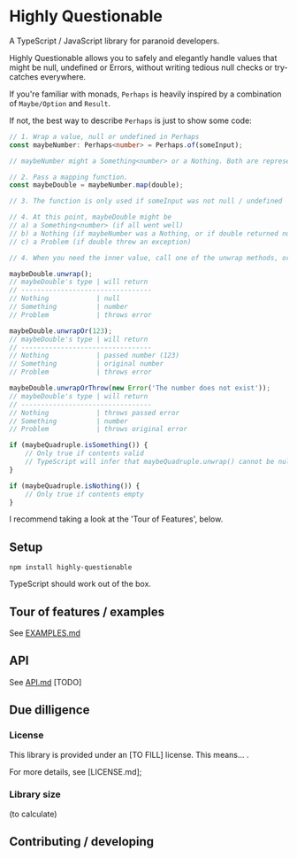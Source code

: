 # Highly Questionable

A TypeScript / JavaScript library for paranoid developers.

Highly Questionable allows you to safely and elegantly handle values that might be null, undefined or Errors, without writing tedious null checks or try-catches everywhere.

If you're familiar with monads, `Perhaps` is heavily inspired by a combination of `Maybe/Option` and `Result`.

If not, the best way to describe `Perhaps` is just to show some code:

```typescript
// 1. Wrap a value, null or undefined in Perhaps
const maybeNumber: Perhaps<number> = Perhaps.of(someInput);

// maybeNumber might a Something<number> or a Nothing. Both are represented by the type Perhaps<number>

// 2. Pass a mapping function.
const maybeDouble = maybeNumber.map(double);

// 3. The function is only used if someInput was not null / undefined

// 4. At this point, maybeDouble might be 
// a) a Something<number> (if all went well)
// b) a Nothing (if maybeNumber was a Nothing, or if double returned null)
// c) a Problem (if double threw an exception)

// 4. When you need the inner value, call one of the unwrap methods, or a type-guard method

maybeDouble.unwrap();
// maybeDouble's type | will return
// ---------------------------------
// Nothing            | null
// Something          | number
// Problem            | throws error 

maybeDouble.unwrapOr(123);
// maybeDouble's type | will return
// ---------------------------------
// Nothing            | passed number (123)
// Something          | original number
// Problem            | throws error 

maybeDouble.unwrapOrThrow(new Error('The number does not exist'));
// maybeDouble's type | will return
// ---------------------------------
// Nothing            | throws passed error
// Something          | number
// Problem            | throws original error 

if (maybeQuadruple.isSomething()) {
    // Only true if contents valid
    // TypeScript will infer that maybeQuadruple.unwrap() cannot be null
}

if (maybeQuadruple.isNothing()) {
    // Only true if contents empty
}
```

I recommend taking a look at the 'Tour of Features', below.



## Setup

```
npm install highly-questionable
```

TypeScript should work out of the box.

## Tour of features / examples

See [EXAMPLES.md](EXAMPLES.md)

## API

See [API.md](API.md) [TODO]

## Due dilligence

### License

This library is provided under an [TO FILL] license. This means... .

For more details, see [LICENSE.md];

### Library size

(to calculate)

## Contributing / developing